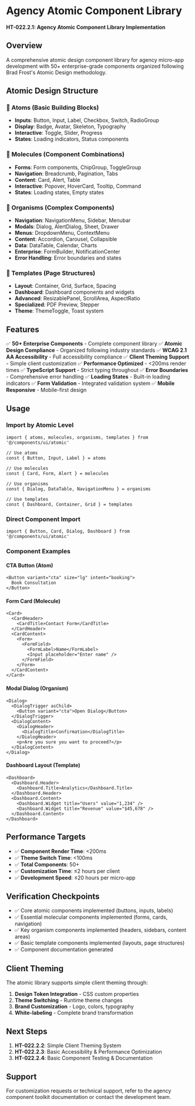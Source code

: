 # Agency Atomic Component Library

**HT-022.2.1: Agency Atomic Component Library Implementation**

## Overview

A comprehensive atomic design component library for agency micro-app development with 50+ enterprise-grade components organized following Brad Frost's Atomic Design methodology.

## Atomic Design Structure

### 🔹 Atoms (Basic Building Blocks)
- **Inputs**: Button, Input, Label, Checkbox, Switch, RadioGroup
- **Display**: Badge, Avatar, Skeleton, Typography
- **Interactive**: Toggle, Slider, Progress
- **States**: Loading indicators, Status components

### 🔸 Molecules (Component Combinations)
- **Forms**: Form components, ChipGroup, ToggleGroup
- **Navigation**: Breadcrumb, Pagination, Tabs
- **Content**: Card, Alert, Table
- **Interactive**: Popover, HoverCard, Tooltip, Command
- **States**: Loading states, Empty states

### 🔶 Organisms (Complex Components)
- **Navigation**: NavigationMenu, Sidebar, Menubar
- **Modals**: Dialog, AlertDialog, Sheet, Drawer
- **Menus**: DropdownMenu, ContextMenu
- **Content**: Accordion, Carousel, Collapsible
- **Data**: DataTable, Calendar, Charts
- **Enterprise**: FormBuilder, NotificationCenter
- **Error Handling**: Error boundaries and states

### 🔷 Templates (Page Structures)
- **Layout**: Container, Grid, Surface, Spacing
- **Dashboard**: Dashboard components and widgets
- **Advanced**: ResizablePanel, ScrollArea, AspectRatio
- **Specialized**: PDF Preview, Stepper
- **Theme**: ThemeToggle, Toast system

## Features

✅ **50+ Enterprise Components** - Complete component library
✅ **Atomic Design Compliance** - Organized following industry standards
✅ **WCAG 2.1 AA Accessibility** - Full accessibility compliance
✅ **Client Theming Support** - Simple client customization
✅ **Performance Optimized** - <200ms render times
✅ **TypeScript Support** - Strict typing throughout
✅ **Error Boundaries** - Comprehensive error handling
✅ **Loading States** - Built-in loading indicators
✅ **Form Validation** - Integrated validation system
✅ **Mobile Responsive** - Mobile-first design

## Usage

### Import by Atomic Level
```tsx
import { atoms, molecules, organisms, templates } from '@/components/ui/atomic'

// Use atoms
const { Button, Input, Label } = atoms

// Use molecules
const { Card, Form, Alert } = molecules

// Use organisms
const { Dialog, DataTable, NavigationMenu } = organisms

// Use templates
const { Dashboard, Container, Grid } = templates
```

### Direct Component Import
```tsx
import { Button, Card, Dialog, Dashboard } from '@/components/ui/atomic'
```

### Component Examples

#### CTA Button (Atom)
```tsx
<Button variant="cta" size="lg" intent="booking">
  Book Consultation
</Button>
```

#### Form Card (Molecule)
```tsx
<Card>
  <CardHeader>
    <CardTitle>Contact Form</CardTitle>
  </CardHeader>
  <CardContent>
    <Form>
      <FormField>
        <FormLabel>Name</FormLabel>
        <Input placeholder="Enter name" />
      </FormField>
    </Form>
  </CardContent>
</Card>
```

#### Modal Dialog (Organism)
```tsx
<Dialog>
  <DialogTrigger asChild>
    <Button variant="cta">Open Dialog</Button>
  </DialogTrigger>
  <DialogContent>
    <DialogHeader>
      <DialogTitle>Confirmation</DialogTitle>
    </DialogHeader>
    <p>Are you sure you want to proceed?</p>
  </DialogContent>
</Dialog>
```

#### Dashboard Layout (Template)
```tsx
<Dashboard>
  <Dashboard.Header>
    <Dashboard.Title>Analytics</Dashboard.Title>
  </Dashboard.Header>
  <Dashboard.Content>
    <Dashboard.Widget title="Users" value="1,234" />
    <Dashboard.Widget title="Revenue" value="$45,678" />
  </Dashboard.Content>
</Dashboard>
```

## Performance Targets

- ✅ **Component Render Time**: <200ms
- ✅ **Theme Switch Time**: <100ms
- ✅ **Total Components**: 50+
- ✅ **Customization Time**: ≤2 hours per client
- ✅ **Development Speed**: ≤20 hours per micro-app

## Verification Checkpoints

- ✅ Core atomic components implemented (buttons, inputs, labels)
- ✅ Essential molecular components implemented (forms, cards, navigation)
- ✅ Key organism components implemented (headers, sidebars, content areas)
- ✅ Basic template components implemented (layouts, page structures)
- ✅ Component documentation generated

## Client Theming

The atomic library supports simple client theming through:

1. **Design Token Integration** - CSS custom properties
2. **Theme Switching** - Runtime theme changes
3. **Brand Customization** - Logo, colors, typography
4. **White-labeling** - Complete brand transformation

## Next Steps

1. **HT-022.2.2**: Simple Client Theming System
2. **HT-022.2.3**: Basic Accessibility & Performance Optimization
3. **HT-022.2.4**: Basic Component Testing & Documentation

## Support

For customization requests or technical support, refer to the agency component toolkit documentation or contact the development team.